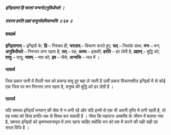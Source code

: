 ##### इन्द्रियाणां हि चरतां यन्मनोऽनुविधीयते ।
##### तदस्य हरति प्रज्ञां वायुर्नावमिवाम्भसि ॥ ६७ ॥

#### शब्दार्थ

**इन्द्रियाणाम्** – इन्द्रियों के; **हि** – निश्चय ही; **चरताम्** – विचरण करते हुए; **यत्** – जिसके  साथ; **मनः** – मन; **अनुविधीयते** – निरन्तर लगा रहता है; **तत्** – वह; **अस्य** – इसकी; **हरति** – हर लेती है; **प्रज्ञाम्** – बुद्धि को; **वायुः** – वायु; **नावम्** – नाव को; **इव** – जैसे; **अभ्यसि** – जल में ।

#### भावार्थ

जिस प्रकार पानी में तैरती नाव को प्रचण्ड वायु दूर बहा ले जाती है उसी प्रकार विचरणशील इन्द्रियों में से कोई एक जिस पर मन निरन्तर लगा रहता है, मनुष्य की बुद्धि को हर लेती है ।

#### तात्पर्य

यदि समस्त इन्द्रियाँ भगवान् की सेवा में न लगी रहें और यदि इनमें से एक भी अपनी तृप्ति में लगी रहती है, तो वह भक्त को दिव्य प्रगति-पथ से विपथ कर सकती है । जैसा कि महाराज अम्बरीष के जीवन में बताया गया है, समस्त इन्द्रियों को कृष्णभावनामृत में लगा रहना चाहिए क्योंकि मन को वश में करने की यही सही एवं सरल विधि है ।